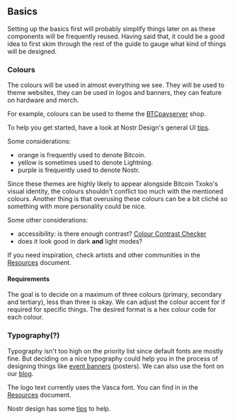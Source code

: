 ## Basics
Setting up the basics first will probably simplify things later on as these components will be frequently reused. Having said that, it could be a good idea to first skim through the rest of the guide to gauge what kind of things will be designed. 

### Colours
The colours will be used in almost everything we see. They will be used to theme websites, they can be used in logos and banners, they can feature on hardware and merch. 

For example, colours can be used to theme the [BTCpayserver](https://docs.btcpayserver.org/Development/Theme/) shop. 

To help you get started, have a look at Nostr Design's general UI [tips](https://nostrdesign.org/docs/design-principles/ui-tips/#color).

Some considerations: 
- orange is frequently used to denote Bitcoin.
- yellow is sometimes used to denote Lightning. 
- purple is frequently used to denote Nostr.

Since these themes are highly likely to appear alongside Bitcoin Txoko's visual identity, the colours shouldn't conflict too much with the mentioned colours. Another thing is that overusing these colours can be a bit cliché so something with more personality could be nice. 

Some other considerations: 
- accessibility: is there enough contrast? [Colour Contrast Checker](https://accessibleweb.com/color-contrast-checker/)
- does it look good in dark **and** light modes?

If you need inspiration, check artists and other communities in the [Resources](./resources.md) document. 

#### Requirements
The goal is to decide on a maximum of three colours (primary, secondary and tertiary), less than three is okay. We can adjust the colour accent for if required for specific things.  The desired format is a hex colour code for each colour. 


### Typography(?)
Typography isn't too high on the priority list since default fonts are mostly fine. But deciding on a nice typography could help you in the process of designing things like [event banners](./04-ebanner.md) (posters). We can also use the font on our [blog](https://blog.bitcointxoko.com). 

The logo text currently uses the Vasca font. You can find in in the [Resources](./resources.md) document. 

Nostr design has some [tips](https://nostrdesign.org/docs/design-principles/ui-tips/#typography) to help. 
